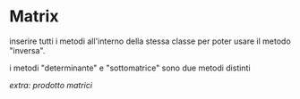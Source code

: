 # Matrix
inserire tutti i metodi all'interno della stessa classe per poter usare il metodo "inversa".

i metodi "determinante" e "sottomatrice" sono due metodi distinti 

*extra: prodotto matrici*
